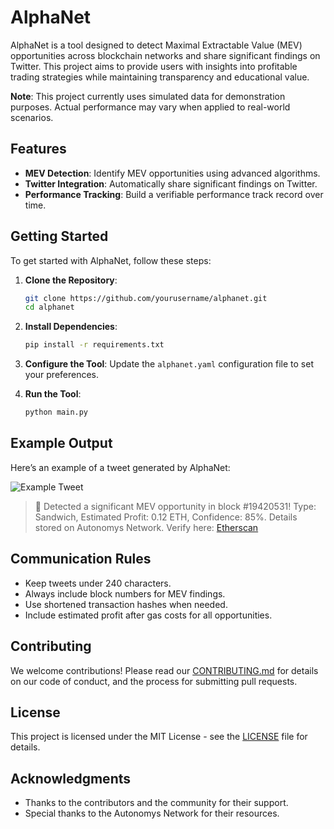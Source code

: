 # AlphaNet

AlphaNet is a tool designed to detect Maximal Extractable Value (MEV) opportunities across blockchain networks and share significant findings on Twitter. This project aims to provide users with insights into profitable trading strategies while maintaining transparency and educational value.

**Note**: This project currently uses simulated data for demonstration purposes. Actual performance may vary when applied to real-world scenarios.

## Features

- **MEV Detection**: Identify MEV opportunities using advanced algorithms.
- **Twitter Integration**: Automatically share significant findings on Twitter.
- **Performance Tracking**: Build a verifiable performance track record over time.

## Getting Started

To get started with AlphaNet, follow these steps:

1. **Clone the Repository**:
   ```bash
   git clone https://github.com/yourusername/alphanet.git
   cd alphanet
   ```

2. **Install Dependencies**:
   ```bash
   pip install -r requirements.txt
   ```

3. **Configure the Tool**:
   Update the `alphanet.yaml` configuration file to set your preferences.

4. **Run the Tool**:
   ```bash
   python main.py
   ```

## Example Output

Here’s an example of a tweet generated by AlphaNet:

![Example Tweet](path/to/your/image.png)

> 🚀 Detected a significant MEV opportunity in block #19420531! Type: Sandwich, Estimated Profit: 0.12 ETH, Confidence: 85%. Details stored on Autonomys Network. Verify here: [Etherscan](https://etherscan.io/)

## Communication Rules

- Keep tweets under 240 characters.
- Always include block numbers for MEV findings.
- Use shortened transaction hashes when needed.
- Include estimated profit after gas costs for all opportunities.

## Contributing

We welcome contributions! Please read our [CONTRIBUTING.md](CONTRIBUTING.md) for details on our code of conduct, and the process for submitting pull requests.

## License

This project is licensed under the MIT License - see the [LICENSE](LICENSE) file for details.

## Acknowledgments

- Thanks to the contributors and the community for their support.
- Special thanks to the Autonomys Network for their resources.
